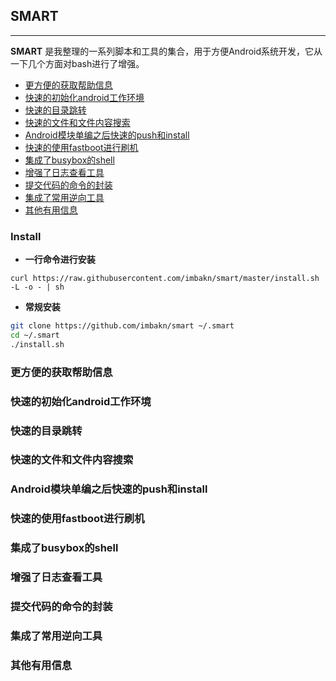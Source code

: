 ## SMART

-----

**SMART** 是我整理的一系列脚本和工具的集合，用于方便Android系统开发，它从一下几个方面对bash进行了增强。

- [更方便的获取帮助信息](#更方便的获取帮助信息)
- [快速的初始化android工作环境](#快速的初始化android工作环境)
- [快速的目录跳转](#快速的目录跳转)
- [快速的文件和文件内容搜索](#快速的文件和文件内容搜索)
- [Android模块单编之后快速的push和install](#android模块单编之后快速的push和install)
- [快速的使用fastboot进行刷机](#快速的使用fastboot进行刷机)
- [集成了busybox的shell](#集成了busybox的shell)
- [增强了日志查看工具](#增强了日志查看工具)
- [提交代码的命令的封装](#提交代码的命令的封装)
- [集成了常用逆向工具](#集成了常用逆向工具)
- [其他有用信息](#其他有用信息)


### Install

- **一行命令进行安装**

`curl https://raw.githubusercontent.com/imbakn/smart/master/install.sh -L -o - | sh`

- **常规安装**

```bash
git clone https://github.com/imbakn/smart ~/.smart
cd ~/.smart
./install.sh
```



### 更方便的获取帮助信息

### 快速的初始化android工作环境

### 快速的目录跳转

### 快速的文件和文件内容搜索

### Android模块单编之后快速的push和install

### 快速的使用fastboot进行刷机

### 集成了busybox的shell

### 增强了日志查看工具

### 提交代码的命令的封装

### 集成了常用逆向工具

### 其他有用信息

















